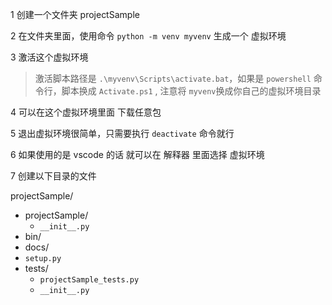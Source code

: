 1 创建一个文件夹 projectSample

2 在文件夹里面，使用命令 `python -m venv myvenv` 生成一个 虚拟环境

3 激活这个虚拟环境

> 激活脚本路径是 `.\myvenv\Scripts\activate.bat`，如果是 `powershell` 命令行，脚本换成 `Activate.ps1` , 注意将 `myvenv`换成你自己的虚拟环境目录

4 可以在这个虚拟环境里面 下载任意包

5 退出虚拟环境很简单，只需要执行 `deactivate` 命令就行

6 如果使用的是 vscode 的话 就可以在 解释器 里面选择 虚拟环境

7 创建以下目录的文件

projectSample/

- projectSample/
  - `__init__.py`
- bin/
- docs/
- `setup.py`
- tests/
  - `projectSample_tests.py`
  - `__init__.py`
